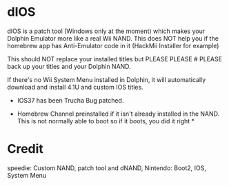 # dIOS

dIOS is a patch tool (Windows only at the moment) which makes your Dolphin Emulator more like a real Wii NAND.
This does NOT help you if the homebrew app has Anti-Emulator code in it (HackMii Installer for example)

This should NOT replace your installed titles but PLEASE PLEASE # PLEASE back up your titles and your Dolphin NAND.

If there's no Wii System Menu installed in Dolphin, it will automatically download and install 4.1U and custom IOS titles.

* IOS37 has been Trucha Bug patched.

* Homebrew Channel preinstalled if it isn't already installed in the NAND. This is not normally able to boot so if it boots, you did it right *

# Credit

speedie: Custom NAND, patch tool and dNAND, Nintendo: Boot2, IOS, System Menu


